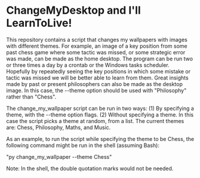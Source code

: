 # ChangeMyDesktop and I'll LearnToLive!

This repository contains a script that changes my wallpapers with images
with different themes. For example, an image of a key position from some 
past chess game where some tactic was missed, or some strategic error was
made, can be made as the home desktop. The program can be run two or three
times a day by a crontab or the Windows tasks scheduler. Hopefully by repeatedly 
seeing the key positions in which some mistake or tactic was missed we will
be better able to learn from them. Great insights made by past or present
philosophers can also be made as the desktop image. In this case, the --theme
option should be used with "Philosophy" rather than "Chess".


The change_my_wallpaper script can be run in two ways:
(1) By specifying a theme, with the --theme option flags.
(2) Without specifying a theme. In this case the script
picks a theme at random, from a list. The current themes are: Chess, Philosophy, Maths, and Music.

As an example, to run the script while specifying the theme to be Chess, the following
command might be run in the shell (assuming Bash):

"py change_my_wallpaper --theme Chess"

Note: In the shell, the double quotation marks would not be needed.
